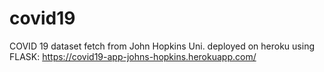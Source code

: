 # covid19
COVID 19 dataset fetch from John Hopkins Uni. deployed on heroku using FLASK:
https://covid19-app-johns-hopkins.herokuapp.com/
